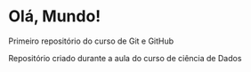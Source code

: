 # Olá, Mundo!
Primeiro repositório do curso de Git e GitHub

Repositório criado durante a aula do curso de ciência de Dados
